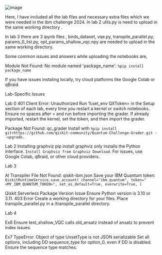 ![image](https://github.com/mdzubair9492/IBM-Quantum-Challenge-2024/assets/142826904/af05cc5f-d2a9-4925-a4db-5318f497a5d7)

Here, I have included all the lab files and necessary extra files which we were needed in the ibm challenge 2024.
In lab 2 utils.py is need to upload in the same working directory .

In lab 3 there are 3 ipynb files , birds_dataset, vqe.py, transpile_parallel.py, params_0_list.py, opt_params_shallow_vqc.npy are needed to upload in the same working directory.

Some common issues and answers while uploading the notebooks are,

Module Not Found:
No module named 'package_name': `%pip install package_name`

   If you have issues instaling locally, try cloud platforms like Google Colab or qBraid.

Lab-Specific Issues

Lab 0
401 Client Error: Unauthorized
Run %set_env QXToken= in the Setup section of each lab, every time you restart a kernel or switch notebooks. Ensure no spaces after = and run before importing the grader. If already imported, restart the kernel, set the token, and then import the grader.

Package Not Found: qc_grader
Install with `%pip install git+https://github.com/qiskit-community/Quantum-Challenge-Grader.git --upgrade.`

Lab 2
Installing graphviz
pip install graphviz only installs the Python interface. `Install Graphviz from Graphviz Download`. For issues, use Google Colab, qBraid, or other cloud providers.

Lab 3

AI Transpiler
File Not Found: qiskit-ibm.json
Save your IBM Quantum token:
`QiskitRuntimeService.save_account(
    channel="ibm_quantum",
    token="<MY_IBM_QUANTUM_TOKEN>",
    set_as_default=True,
    overwrite=True,
)`

Qiskit Serverless
Package Version Issue
Ensure Python version is 3.10 or 3.11.
403 Error
Create a working directory for your files. Place transpile_parallel.py in a /transpile_parallel directory.

Lab 4

Ex6
Ensure test_shallow_VQC calls old_ansatz instead of ansatz to prevent index issues.

Ex7
TypeError: Object of type UnsetType is not JSON serializable
Set all options, including DD sequence_type for option_0, even if DD is disabled. Ensure the sequence type matches.

